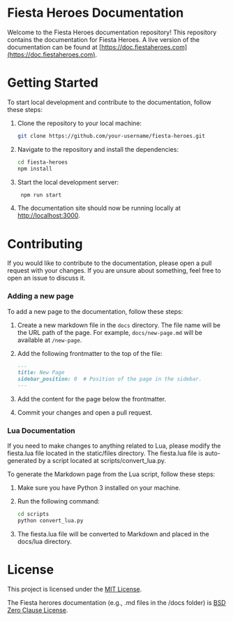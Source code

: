 # Fiesta Heroes Documentation

Welcome to the Fiesta Heroes documentation repository! This repository contains the documentation for Fiesta Heroes.
A live version of the documentation can be found at [https://doc.fiestaheroes.com](https://doc.fiestaheroes.com).

# Getting Started

To start local development and contribute to the documentation, follow these steps:

1. Clone the repository to your local machine:

   ```bash
   git clone https://github.com/your-username/fiesta-heroes.git
   ```

2. Navigate to the repository and install the dependencies:

   ```bash
   cd fiesta-heroes
   npm install
   ```

3. Start the local development server:

   ```bash
    npm run start
    ```

4. The documentation site should now be running locally at [http://localhost:3000](http://localhost:3000).
   
# Contributing

If you would like to contribute to the documentation, please open a pull request with your changes. If you are unsure about something, feel free to open an issue to discuss it.

### Adding a new page

To add a new page to the documentation, follow these steps:

1. Create a new markdown file in the `docs` directory. The file name will be the URL path of the page. For example, `docs/new-page.md` will be available at `/new-page`.

2. Add the following frontmatter to the top of the file:

   ```md
   ---
   title: New Page 
   sidebar_position: 0  # Position of the page in the sidebar.
   ---

   ```

3. Add the content for the page below the frontmatter.

4. Commit your changes and open a pull request.

### Lua Documentation

If you need to make changes to anything related to Lua, please modify the fiesta.lua file located in the static/files directory. The fiesta.lua file is auto-generated by a script located at scripts/convert_lua.py.

To generate the Markdown page from the Lua script, follow these steps:

1. Make sure you have Python 3 installed on your machine.

2. Run the following command:

   ```bash
   cd scripts
   python convert_lua.py
   ```

3. The fiesta.lua file will be converted to Markdown and placed in the docs/lua directory.

# License

This project is licensed under the [MIT License](LICENSE).

The Fiesta herores documentation (e.g., .md files in the /docs folder) is [BSD Zero Clause License](LICENSE-docs).